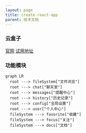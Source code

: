 ```yaml
---
layout: page
title: create-react-app
parent: 技术文档
---
```


### 云盒子

[官网](https://www.yhz66.com/customerservice)
[试用地址](http://yhz.yhz2000.com/webfolder/folder/home.action#recycle&folderId=r0)

### 功能模块

```mermaid
graph LR
  root ---> fileSystem["文件浏览"]
  root ---> chat["聊天室"]
  root ---> messages["提醒中心"]
  root ---> history["历史记录"]
  root ---> config["全局设置"]
  root ---> user["个人中心"]
  fileSystem ---> favorite["收藏"]
  fileSystem ---> focus["关注"]
  fileSystem ---> docs["文档"]

```

